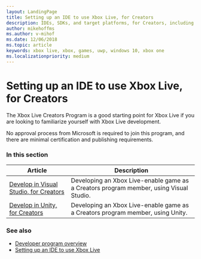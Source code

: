 ```yaml
---
layout: LandingPage
title: Setting up an IDE to use Xbox Live, for Creators
description: IDEs, SDKs, and target platforms, for Creators, including Visual Studio and Unity.
author: mikehoffms
ms.author: v-mihof
ms.date: 12/06/2018
ms.topic: article
keywords: xbox live, xbox, games, uwp, windows 10, xbox one
ms.localizationpriority: medium
---
```

# Setting up an IDE to use Xbox Live, for Creators

The Xbox Live Creators Program is a good starting point for Xbox Live if you are looking to familiarize yourself with Xbox Live development.

No approval process from Microsoft is required to join this program, and there are minimal certification and publishing requirements.


### In this section

| Article | Description |
|---------|-------------|
| [Develop in Visual Studio, for Creators](develop-creators-title-with-visual-studio.md) | Developing an Xbox Live-enable game as a Creators program member, using Visual Studio. |
| [Develop in Unity, for Creators](develop-creators-unity.md) | Developing an Xbox Live-enable game as a Creators program member, using Unity. |


### See also

* [Developer program overview](../developer-program-overview.md)
* [Setting up an IDE to use Xbox Live](../get-started/setup-ide/index.md)